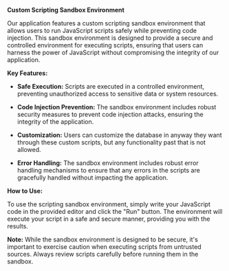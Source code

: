 **Custom Scripting Sandbox Environment**

Our application features a custom scripting sandbox environment that allows users to run JavaScript scripts safely while preventing code injection. This sandbox environment is designed to provide a secure and controlled environment for executing scripts, ensuring that users can harness the power of JavaScript without compromising the integrity of our application.

**Key Features:**

- **Safe Execution:** Scripts are executed in a controlled environment, preventing unauthorized access to sensitive data or system resources.

- **Code Injection Prevention:** The sandbox environment includes robust security measures to prevent code injection attacks, ensuring the integrity of the application.

- **Customization:** Users can customize the database in anyway they want through these custom scripts, but any functionality past that is not allowed.

- **Error Handling:** The sandbox environment includes robust error handling mechanisms to ensure that any errors in the scripts are gracefully handled without impacting the application.

**How to Use:**

To use the scripting sandbox environment, simply write your JavaScript code in the provided editor and click the "Run" button. The environment will execute your script in a safe and secure manner, providing you with the results.

**Note:** While the sandbox environment is designed to be secure, it's important to exercise caution when executing scripts from untrusted sources. Always review scripts carefully before running them in the sandbox.
